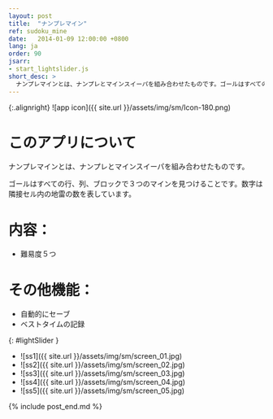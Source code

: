 ```yaml
---
layout: post
title:  "ナンプレマイン"
ref: sudoku_mine
date:   2014-01-09 12:00:00 +0800
lang: ja
order: 90
jsarr:
- start_lightslider.js
short_desc: >
  ナンプレマインとは、ナンプレとマインスイーパを組み合わせたものです。ゴールはすべての行、列、ブロックで３つのマインを見つけることです。数字は隣接セル内の地雷の数を表しています。
---
```


{:.alignright}
![app icon]({{ site.url }}/assets/img/sm/Icon-180.png)

# このアプリについて

ナンプレマインとは、ナンプレとマインスイーパを組み合わせたものです。

ゴールはすべての行、列、ブロックで３つのマインを見つけることです。数字は隣接セル内の地雷の数を表しています。

# 内容：
- 難易度５つ

# その他機能：
- 自動的にセーブ
- ベストタイムの記録

{: #lightSlider }
*   ![ss1]({{ site.url }}/assets/img/sm/screen_01.jpg)
*   ![ss2]({{ site.url }}/assets/img/sm/screen_02.jpg)
*   ![ss3]({{ site.url }}/assets/img/sm/screen_03.jpg)
*   ![ss4]({{ site.url }}/assets/img/sm/screen_04.jpg)
*   ![ss5]({{ site.url }}/assets/img/sm/screen_05.jpg)

{% include post_end.md %}
